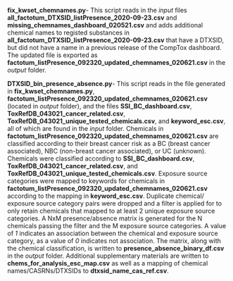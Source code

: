 
**fix_kwset_chemnames.py**- This script reads in the *input* files **all_factotum_DTXSID_listPresence_2020-09-23.csv** and **missing_chemnames_dashboard_020521.csv** and adds additional chemical names to registed substances in **all_factotum_DTXSID_listPresence_2020-09-23.csv** that have a DTXSID, but did not have a name in a previous release of the CompTox dashboard. The updated file is exported as **factotum_listPresence_092320_updated_chemnames_020621.csv** in the *output* folder.

**DTXSID_bin_presence_absence.py**- This script reads in the file generated in **fix_kwset_chemnames.py**, **factotum_listPresence_092320_updated_chemnames_020621.csv** (located in *output* folder), and the files **SSI_BC_dashboard.csv**, **ToxRefDB_043021_cancer_related.csv**, **ToxRefDB_043021_unique_tested_chemicals.csv**, and **keyword_esc.csv**, all of which are found in the *input* folder. Chemicals in **factotum_listPresence_092320_updated_chemnames_020621.csv** are classified according to their breast cancer risk as a BC (breast cancer associated), NBC (non-breast cancer associated), or UC (unknown). Chemicals were classified according to **SSI_BC_dashboard.csv**, **ToxRefDB_043021_cancer_related.csv**, and **ToxRefDB_043021_unique_tested_chemicals.csv**. Exposure source categories were mapped to keywords for chemicals in **factotum_listPresence_092320_updated_chemnames_020621.csv** according to the mapping in **keyword_esc.csv**. Duplicate chemical/ exposure source category pairs were dropped and a filter is applied for to only retain chemicals that mapped to at least 2 unique exposure source categories. A NxM presence/absence matrix is generated for the N chemicals passing the filter and the M exposure source categories. A value of *1* indicates an association between the chemical and exposure source category, as a value of *0* indicates not association. The matrix, along with the chemical classification, is written to **presence_absence_binary_df.csv** in the *output* folder. Additional supplementary materials are written to **chems_for_analysis_esc_map.csv** as well as a mapping of chemical names/CASRNs/DTXSIDs to **dtxsid_name_cas_ref.csv**. 

